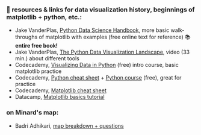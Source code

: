 ### 🤖 resources & links for data visualization history, beginnings of matplotlib + python, etc.: 

- Jake VanderPlas, [Python Data Science Handbook](https://jakevdp.github.io/PythonDataScienceHandbook/04.00-introduction-to-matplotlib.html), more basic walk-throughs of matplotlib with examples (free online text for reference) 📚 **entire free book!**
- Jake VanderPlas, [The Python Data Visualization Landscape](https://www.youtube.com/watch?v=FytuB8nFHPQ), video (33 min.) about different tools
- Codecademy, [Visualizing Data in Python](https://www.codecademy.com/learn/intro-to-data-visualization-with-python) (free) intro course, basic matplotlib practice
- Codecademy, [Python cheat sheet](https://www.codecademy.com/learn/learn-python-3/modules/learn-python3-hello-world/cheatsheet) + [Python course](https://www.codecademy.com/learn/learn-python) (free), great for practice
- Codecademy, [Matplotlib cheat sheet](https://www.codecademy.com/learn/data-visualization/modules/dspath-matplotlib/cheatsheet)
- Datacamp, [Matplotlib basics tutorial](https://www.datacamp.com/tutorial/matplotlib-tutorial-python)

### on Minard's map:
- Badri Adhikari, [map breakdown + questions](https://badriadhikari.github.io/DV/week2/minards/)
